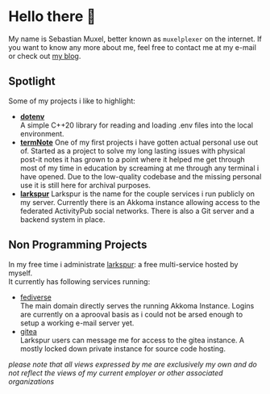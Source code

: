 # Hello there 👋

My name is Sebastian Muxel, better known as `muxelplexer` on the internet.
If you want to know any more about me, feel free to contact me at my e-mail or check out [my blog]().

## Spotlight

Some of my projects i like to highlight:

- [**dotenv**](https://github.com/muxelplexer/dotenv)  
    A simple C++20 library for reading and loading .env files into the local environment.  
- [**termNote**](https://github.com/muxelplexer/termnote)
    One of my first projects i have gotten actual personal use out of. Started as a project to solve my long lasting
    issues with physical post-it notes it has grown to a point where it helped me get through most of my time in education
    by screaming at me through any terminal i have opened. Due to the low-quality codebase and the missing personal use
    it is still here for archival purposes.
- [**larkspur**](https://larkspur.one)
    Larkspur is the name for the couple services i run publicly on my server. Currently there is an Akkoma instance allowing
    access to the federated ActivityPub social networks. There is also a Git server and a backend system in place.

## Non Programming Projects

In my free time i administrate [larkspur](https://larkspur.one): a free multi-service hosted by myself.  
It currently has following services running:  

- [fediverse](https://larkspur.one)  
    The main domain directly serves the running Akkoma Instance. Logins are currently on a aprooval basis as i could not be arsed enough to setup a working e-mail server yet.
- [gitea](https://git.larkspur.one)  
    Larkspur users can message me for access to the gitea instance. A mostly locked down private instance for source code hosting.

*please note that all views expressed by me are exclusively my own and do not reflect the views of my current employer or
other associated organizations*
